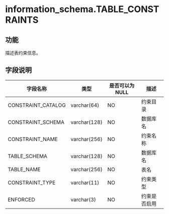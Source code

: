 # information_schema.TABLE_CONSTRAINTS

## 功能

描述表约束信息。

## 字段说明

|      **字段名称**      |    **类型**     | **是否可以为 NULL** | **描述** |
|--------------------|---------------|----------------|--------|
| CONSTRAINT_CATALOG | varchar(64)   | NO             | 约束目录   |
| CONSTRAINT_SCHEMA  | varchar(128)  | NO             | 数据库名   |
| CONSTRAINT_NAME    | varchar(256)  | NO             | 约束名称   |
| TABLE_SCHEMA       | varchar(128)  | NO             | 数据库名   |
| TABLE_NAME         | varchar(256)  | NO             | 表名     |
| CONSTRAINT_TYPE    | varchar(11)  | NO             | 约束类型   |
| ENFORCED           | varchar(3)    | NO             | 约束是否启用   |
